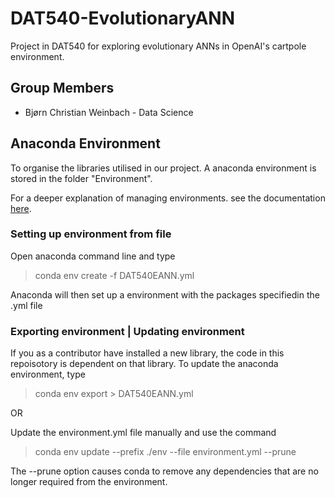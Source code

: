 # DAT540-EvolutionaryANN
Project in DAT540 for exploring evolutionary ANNs in OpenAI's cartpole environment.

## Group Members
* Bjørn Christian Weinbach - Data Science

## Anaconda Environment
To organise the libraries utilised in our project. A anaconda environment is stored in the folder "Environment". 

For a deeper explanation of managing environments. see the documentation [here](https://docs.conda.io/projects/conda/en/latest/user-guide/tasks/manage-environments.html#creating-an-environment-with-commands).

### Setting up environment from file

Open anaconda command line and type 

> conda env create -f DAT540EANN.yml

Anaconda will then set up a environment with the packages specifiedin the .yml file

### Exporting environment | Updating environment

If you as a contributor have installed a new library, the code in this repoisotory is dependent on that library. To update the anaconda environment, type

> conda env export > DAT540EANN.yml

OR

Update the environment.yml file manually and use the command

> conda env update --prefix ./env --file environment.yml  --prune

The --prune option causes conda to remove any dependencies that are no longer required from the environment.